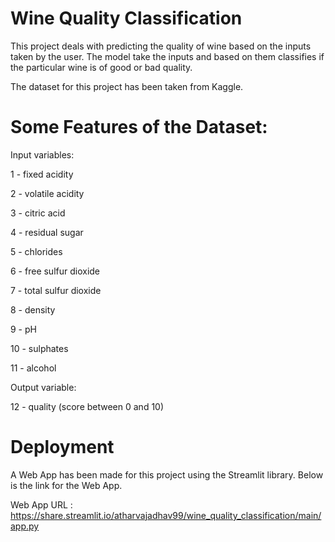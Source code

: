 
#  Wine Quality Classification

This project deals with predicting the quality of wine based on the inputs taken by the user.
The model take the inputs and based on them classifies if the particular wine is of good or bad quality. 

The dataset for this project has been taken from Kaggle.

# Some Features of the Dataset:

Input variables:

1 - fixed acidity

2 - volatile acidity

3 - citric acid

4 - residual sugar

5 - chlorides

6 - free sulfur dioxide

7 - total sulfur dioxide

8 - density

9 - pH

10 - sulphates

11 - alcohol

Output variable:

12 - quality (score between 0 and 10)


# Deployment

A Web App has been made for this project using the Streamlit library. Below is the link for the Web App.

Web App URL : https://share.streamlit.io/atharvajadhav99/wine_quality_classification/main/app.py
